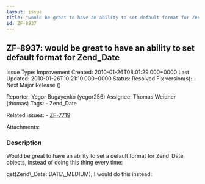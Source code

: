 ```yaml
---
layout: issue
title: "would be great to have an ability to set default format for Zend_Date"
id: ZF-8937
---
```


ZF-8937: would be great to have an ability to set default format for Zend\_Date
-------------------------------------------------------------------------------

 Issue Type: Improvement Created: 2010-01-26T08:01:29.000+0000 Last Updated: 2010-01-26T10:21:10.000+0000 Status: Resolved Fix version(s): - Next Major Release ()
 
 Reporter:  Yegor Bugayenko (yegor256)  Assignee:  Thomas Weidner (thomas)  Tags: - Zend\_Date
 
 Related issues: - [ZF-7719](/issues/browse/ZF-7719)
 
 Attachments: 
### Description

Would be great to have an ability to set a default format for Zend\_Date objects, instead of doing this thing every time:

<?php echo Zend\_Date::now()->get(Zend\_Date::DATE\_MEDIUM);

I would do this instead:

<?php Zend\_Date::setDefaultFormat(Zend\_Date::DATE\_MEDIUM); echo Zend\_Date::now();

What do you think?

 

 

### Comments

Posted by Thomas Weidner (thomas) on 2010-01-26T10:21:09.000+0000

Closing as duplicate

 

 
